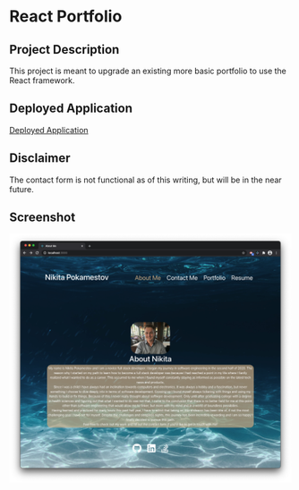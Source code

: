 # React Portfolio

## Project Description
This project is meant to upgrade an existing more basic portfolio to use the React framework.

## Deployed Application
[Deployed Application](https://npokamestov.github.io/react-portfolio/)

## Disclaimer
The contact form is not functional as of this writing, but will be in the near future.

## Screenshot
![screenshot of webpage](./src/screenshot.png)